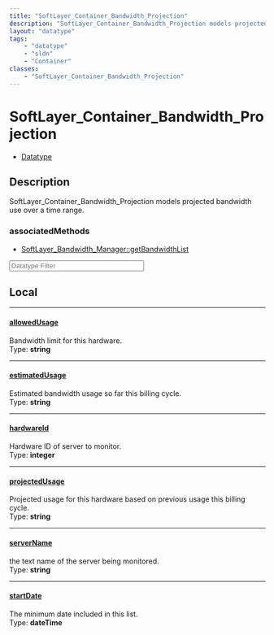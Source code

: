 ```yaml
---
title: "SoftLayer_Container_Bandwidth_Projection"
description: "SoftLayer_Container_Bandwidth_Projection models projected bandwidth use over a time range."
layout: "datatype"
tags:
    - "datatype"
    - "sldn"
    - "Container"
classes:
    - "SoftLayer_Container_Bandwidth_Projection"
---
```


# SoftLayer_Container_Bandwidth_Projection
<div id='service-datatype'>
    <ul id='sldn-reference-tabs'>
        <li id='datatype'> <a href='/reference/datatypes/SoftLayer_Container_Bandwidth_Projection' >Datatype</a></li>
    </ul>
</div>

## Description 
SoftLayer_Container_Bandwidth_Projection models projected bandwidth use over a time range.


### associatedMethods

*  [SoftLayer_Bandwidth_Manager::getBandwidthList](/reference/services/SoftLayer_Bandwidth_Manager/getBandwidthList )





<!-- Filer BEGIN -->
<div class="view-filters">
        <div class="clearfix">
            <div class="search-input-box">
                <input placeholder="Datatype Filter" onkeyup="titleSearch(inputId='prop-input', divId='properties', elementClass='prop-row')" 
                    type="text" id="prop-input" value="" size="30" maxlength="128" class="form-text">
            </div>
        </div>
</div>
<!-- Filer END -->

<div id="properties" class="content">
<div id="localProperties" class="prop-content" >

## Local
<div class="prop-row">

-----
[allowedUsage]: #allowedusage
#### [allowedUsage]
Bandwidth limit for this hardware.  
<span class="type-label">Type: </span>**string**


</div>
<div class="prop-row">

-----
[estimatedUsage]: #estimatedusage
#### [estimatedUsage]
Estimated bandwidth usage so far this billing cycle.  
<span class="type-label">Type: </span>**string**


</div>
<div class="prop-row">

-----
[hardwareId]: #hardwareid
#### [hardwareId]
Hardware ID of server to monitor.  
<span class="type-label">Type: </span>**integer**


</div>
<div class="prop-row">

-----
[projectedUsage]: #projectedusage
#### [projectedUsage]
Projected usage for this hardware based on previous usage this billing cycle.  
<span class="type-label">Type: </span>**string**


</div>
<div class="prop-row">

-----
[serverName]: #servername
#### [serverName]
the text name of the server being monitored.  
<span class="type-label">Type: </span>**string**


</div>
<div class="prop-row">

-----
[startDate]: #startdate
#### [startDate]
The minimum date included in this list.  
<span class="type-label">Type: </span>**dateTime**


</div>
</div>
<!-- LOCAL PROPERTY END -->

</div>


